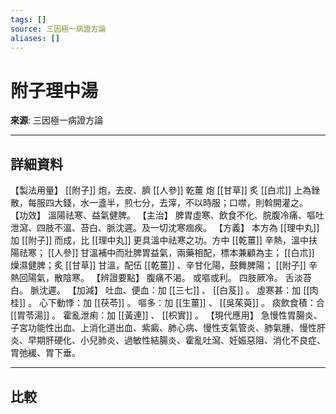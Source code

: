 ```yaml
---
tags: []
source: 三因極一病證方論
aliases: []
---
```


# 附子理中湯

**來源**: 三因極一病證方論  

---

## 詳細資料
【製法用量】 [[附子]] 炮，去皮、臍 [[人參]] 乾薑
炮 [[甘草]] 炙 [[白朮]] 上為銼散，每服四大錢，水一盞半，煎七分，去滓，不以時服；口噤，則斡開灌之。
【功效】
溫陽祛寒、益氣健脾。
【主治】
脾胃虛寒、飲食不化、脘腹冷痛、嘔吐泄瀉、四肢不溫、苔白、脈沈遲。及一切沈寒痼疾。
【方義】
本方為 [[理中丸]] 加 [[附子]] 而成，比 [[理中丸]] 更具溫中祛寒之功。方中 [[乾薑]] 辛熱，溫中扶陽祛寒； [[人參]] 甘溫補中而壯脾胃益氣，兩藥相配，標本兼顧為主； [[白朮]] 燥濕健脾；炙 [[甘草]] 甘溫，配伍 [[乾薑]] 、辛甘化陽，鼓舞脾陽； [[附子]] 辛熱回陽氣，散陰寒。
【辨證要點】
腹痛不渴。
或嘔或利。
四肢厥冷。
舌淡苔白。
脈沈遲。
【加減】
吐血、便血：加 [[三七]] 、 [[白芨]] 。
虛寒甚：加 [[肉桂]] 。
心下動悸：加 [[茯苓]] 。
嘔多：加 [[生薑]] 、 [[吳茱萸]] 。
痰飲食積：合 [[胃苓湯]] 。
霍亂泄痢：加 [[黃連]] 、 [[枳實]] 。
【現代應用】
急慢性胃腸炎、子宮功能性出血、上消化道出血、紫癜、肺心病、慢性支氣管炎、肺氣腫、慢性肝炎、早期肝硬化、小兒肺炎、過敏性結腸炎、霍亂吐瀉、妊娠惡阻、消化不良症、胃弛緩、胃下垂。

---

## 比較
